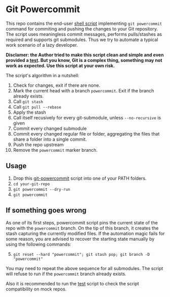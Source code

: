 Git Powercommit
===============

This repo contains the end-user [shell script](./git-powercommit) implementing
`git powercommit` command for commiting and pushing the changes to your Git
repository. The script uses meaningless commit messages, performs pulls/stashes
as required and supports git submodules. Thus we try to automate a typical work
scenario of a lazy developer.

**Disclamer: the Author tried to make this script clean and simple and even
provided a [test](./test.sh). But you know, Git is a complex thing, something
may not work as expected. Use this script at your own risk.**

The script's algorithm in a nutshell:

1. Check for changes, exit if there are none.
2. Mark the current head with a branch `powercommit`. Exit if the branch already
   exists.
3. Call `git stash`
4. Call `git pull --rebase`
5. Apply the stash
6. Call itself recusively for every git-submodule, unless `--no-recursive` is
   given
7. Commit every changed submodule
8. Commit every changed regular file or folder, aggregating the files that
   share a folder into a single commit.
9. Push the repo upstream
10. Remove the `powercommit` marker branch.

Usage
-----

1. Drop this [git-powercommit](./git-powercommit) script into one of your PATH
   folders.
2. `cd your-git-repo`
3. `git powercommit --dry-run`
4. `git powercommit`

If something goes wrong
-----------------------

As one of its first steps, powercommit script pins the current state of the repo with the `powercommit` branch. On the tip of this branch, it creates the stash capturing the currently modified files. If the automation magic fails for some reason, you are advised to recover the starting state manually by using the following commands:

5. `git reset --hard "powercommit"; git stash pop; git branch -D "powercommit"`

You may need to repeat the above sequence for all submodules. The script will refuse to run if the `powercommit` branch already exists.

Also it is recommended to run the [test](./test.sh) script to check the script compatibility on mock repos.
